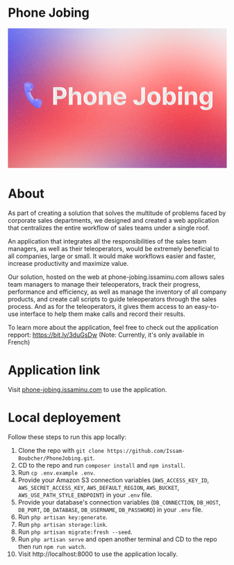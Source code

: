 # Phone Jobing

![thumnail](https://raw.githubusercontent.com/Issaminu/PhoneJobing/main/phone%20jobing.png)

# About

As part of creating a solution that solves the multitude of problems faced by 
corporate sales departments, we designed and created a web application that centralizes the entire workflow of sales teams under a single roof.

An application that integrates all the responsibilities of the sales team managers, as 
well as their teleoperators, would be extremely beneficial to all companies, large or 
small. It would make workflows easier and faster, increase productivity and maximize 
value.

Our solution, hosted on the web at phone-jobing.issaminu.com allows sales team managers to 
manage their teleoperators, track their progress, performance and efficiency, as well 
as manage the inventory of all company products, and create call scripts to guide 
teleoperators through the sales process. And as for the teleoperators, it gives them 
access to an easy-to-use interface to help them make calls and record their results.

To learn more about the application, feel free to check out the application repport: https://bit.ly/3duGsDw (Note: Currently, it's only available in French)

# Application link

Visit [phone-jobing.issaminu.com](https://phone-jobing.issaminu.com) to use the application.

# Local deployement

Follow these steps to run this app locally:
1. Clone the repo with `git clone https://github.com/Issam-Boubcher/PhoneJobing.git`.
2. CD to the repo and run `composer install` and `npm install`.
3. Run `cp .env.example .env`.
4. Provide your Amazon S3 connection variables (`AWS_ACCESS_KEY_ID`, `AWS_SECRET_ACCESS_KEY`, `AWS_DEFAULT_REGION`, `AWS_BUCKET`, `AWS_USE_PATH_STYLE_ENDPOINT`) in your `.env` file.
5. Provide your database's connection variables (`DB_CONNECTION`, `DB_HOST`, `DB_PORT`, `DB_DATABASE`, `DB_USERNAME`, `DB_PASSWORD`) in your `.env` file.
6. Run `php artisan key:generate`.
7. Run `php artisan storage:link`.
8. Run `php artisan migrate:fresh --seed`.
9. Run `php artisan serve` and open another terminal and CD to the repo then run `npm run watch`.
10. Visit http://localhost:8000 to use the application locally.
